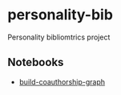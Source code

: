 # personality-bib

Personality bibliomtrics project

## Notebooks

- [build-coauthorship-graph](R/build-coauthorship-graph.ipynb)

